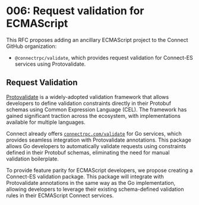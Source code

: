 # 006: Request validation for ECMAScript

This RFC proposes adding an ancillary ECMAScript project to the Connect GitHub organization:

* `@connectrpc/validate`, which provides request validation for Connect-ES services using Protovalidate.

## Request Validation

[Protovalidate][protovalidate] is a widely-adopted validation framework that allows developers to define validation constraints directly in their Protobuf schemas using Common Expression Language (CEL). The framework has gained significant traction across the ecosystem, with implementations available for multiple languages.

Connect already offers [`connectrpc.com/validate`][validate-go] for Go services, which provides seamless integration with Protovalidate annotations. This package allows Go developers to automatically validate requests using constraints defined in their Protobuf schemas, eliminating the need for manual validation boilerplate.

To provide feature parity for ECMAScript developers, we propose creating a Connect-ES validation package. This package will integrate with Protovalidate annotations in the same way as the Go implementation, allowing developers to leverage their existing schema-defined validation rules in their ECMAScript Connect services.

[protovalidate]: https://github.com/bufbuild/protovalidate
[validate-go]: https://github.com/connectrpc/validate-go
